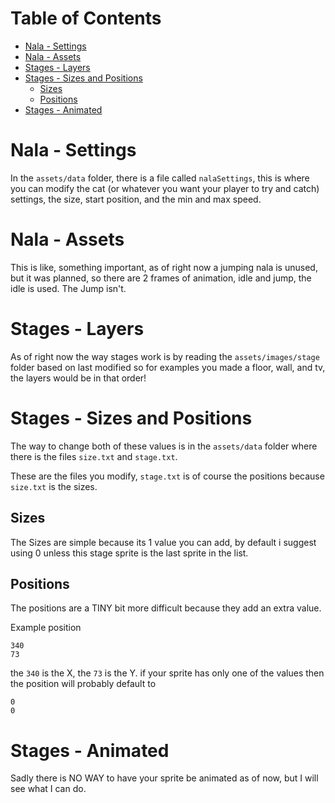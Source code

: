 # Table of Contents
- [Nala - Settings](#nala---settings)
- [Nala - Assets](#nala---assets)
- [Stages - Layers](#stages---layers)
- [Stages - Sizes and Positions](#stages---sizes-and-positions)
  - [Sizes](#sizes)
  - [Positions](#positions)
- [Stages - Animated](#stages---animated)

# Nala - Settings
In the `assets/data` folder, there is a file called `nalaSettings`, this is where you can modify the cat (or whatever you want your player to try and catch) settings, the size, start position, and the min and max speed.

# Nala - Assets
This is like, something important, as of right now a jumping nala is unused, but it was planned, so there are 2 frames of animation, idle and jump, the idle is used. The Jump isn't.

# Stages - Layers
As of right now the way stages work is by reading the `assets/images/stage` folder based on last modified so for examples you made a floor, wall, and tv, the layers would be in that order!

# Stages - Sizes and Positions
The way to change both of these values is in the `assets/data` folder where there is the files `size.txt` and `stage.txt`.

These are the files you modify, `stage.txt` is of course the positions because `size.txt` is the sizes.

## Sizes
The Sizes are simple because its 1 value you can add, by default i suggest using 0 unless this stage sprite is the last sprite in the list.

## Positions
The positions are a TINY bit more difficult because they add an extra value.

Example position
```
340
73
```

the `340` is the X, the `73` is the Y.
if your sprite has only one of the values then the position will probably default to

```
0
0
```

# Stages - Animated
Sadly there is NO WAY to have your sprite be animated as of now, but I will see what I can do.